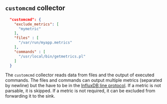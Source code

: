 
## `customcmd` collector

```json
  "customcmd": {
    "exclude_metrics": [
      "mymetric"
    ],
    "files" : [
      "/var/run/myapp.metrics"
    ],
    "commands" : [
      "/usr/local/bin/getmetrics.pl"
    ]
  }
```

The `customcmd` collector reads data from files and the output of executed commands. The files and commands can output multiple metrics (separated by newline) but the have to be in the [InfluxDB line protocol](https://docs.influxdata.com/influxdb/cloud/reference/syntax/line-protocol/). If a metric is not parsable, it is skipped. If a metric is not required, it can be excluded from forwarding it to the sink.


